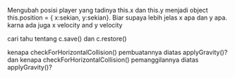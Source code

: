 Mengubah posisi player yang tadinya this.x dan this.y menjadi object this.position = { x:sekian, y:sekian}.
Biar supaya lebih jelas x apa dan y apa. karna ada juga x velocity and y velocity

cari tahu tentang c.save() dan c.restore()

kenapa checkForHorizontalCollision() pembuatannya diatas applyGravity()?
dan kenapa checkForHorizontalCollision() pemanggilannya diatas applyGravity()?